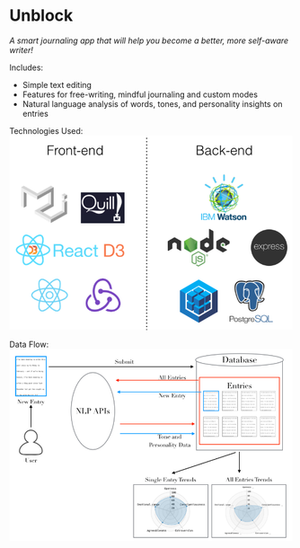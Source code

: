 # Unblock

*A smart journaling app that will help you become a better, more self-aware writer!*

Includes:
* Simple text editing
* Features for free-writing, mindful journaling and custom modes
* Natural language analysis of words, tones, and personality insights on entries

Technologies Used:
![Technologies Used](public/images/technologies-used.png)

Data Flow:
![Data Flow](public/images/data-flow.png)
